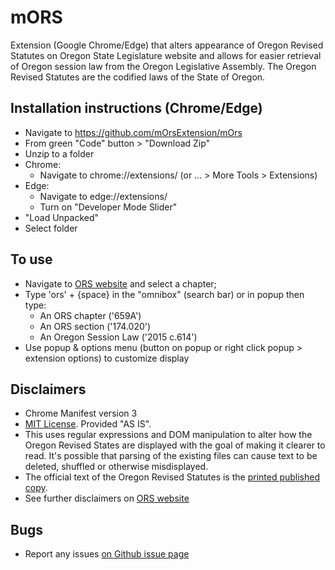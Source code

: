 # mORS

Extension (Google Chrome/Edge) that alters appearance of Oregon Revised Statutes on Oregon State Legislature website and allows for easier retrieval of Oregon session law from the Oregon Legislative Assembly. The Oregon Revised Statutes are the codified laws of the State of Oregon.

## Installation instructions (Chrome/Edge)

* Navigate to <https://github.com/mOrsExtension/mOrs>
* From green "Code" button > "Download Zip"
* Unzip to a folder
* Chrome:
  * Navigate to chrome://extensions/ (or ... > More Tools > Extensions)
* Edge:
  * Navigate to edge://extensions/
  * Turn on "Developer Mode Slider"
* "Load Unpacked"
* Select folder

## To use

* Navigate to [ORS website](https://www.oregonlegislature.gov/bills_laws/Pages/ORS.aspx) and select a chapter;
* Type 'ors' + {space} in the "omnibox" (search bar) or in popup then type:
  * An ORS chapter ('659A')
  * An ORS section ('174.020')
  * An Oregon Session Law ('2015 c.614')
* Use popup & options menu (button on popup or right click popup > extension options) to customize display

## Disclaimers

* Chrome Manifest version 3
* [MIT License](https://github.com/mOrsExtension/mOrs?tab=MIT-1-ov-file). Provided "AS IS".
* This uses regular expressions and DOM manipulation to alter how the Oregon Revised States are displayed with the goal of making it clearer to read. It's possible that parsing of the existing files can cause text to be deleted, shuffled or otherwise misdisplayed.
* The official text of the Oregon Revised Statutes is the [printed published copy](https://apps.oregon.gov/ecommerce/storefrontmt/lcc/).
* See further disclaimers on [ORS website](https://www.oregonlegislature.gov/bills_laws/Pages/ORS.aspx)

## Bugs

* Report any issues [on Github issue page](https://github.com/mOrsExtension/mOrs/issues)
